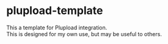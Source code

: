 plupload-template
=================

This a template for Plupload integration.<br>
This is designed for my own use, but may be useful to others.
